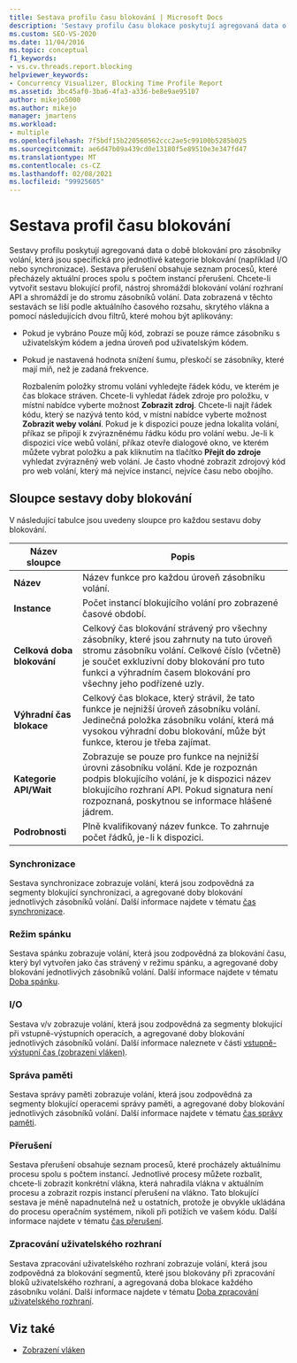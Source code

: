 ```yaml
---
title: Sestava profilu času blokování | Microsoft Docs
description: 'Sestavy profilu času blokace poskytují agregovaná data o době blokování. K dispozici je šest typů sestav: synchronizace, režim spánku, vstupně-výstupní operace, paměť, přerušení a uživatelské rozhraní.'
ms.custom: SEO-VS-2020
ms.date: 11/04/2016
ms.topic: conceptual
f1_keywords:
- vs.cv.threads.report.blocking
helpviewer_keywords:
- Concurrency Visualizer, Blocking Time Profile Report
ms.assetid: 3bc45af0-3ba6-4fa3-a336-be8e9ae95107
author: mikejo5000
ms.author: mikejo
manager: jmartens
ms.workload:
- multiple
ms.openlocfilehash: 7f5bdf15b220560562ccc2ae5c99100b5285b025
ms.sourcegitcommit: ae6d47b09a439cd0e13180f5e89510e3e347fd47
ms.translationtype: MT
ms.contentlocale: cs-CZ
ms.lasthandoff: 02/08/2021
ms.locfileid: "99925605"
---
```

# <a name="blocking-time-profile-report"></a>Sestava profil času blokování
Sestavy profilu poskytují agregovaná data o době blokování pro zásobníky volání, která jsou specifická pro jednotlivé kategorie blokování (například I/O nebo synchronizace). Sestava přerušení obsahuje seznam procesů, které přecházely aktuální proces spolu s počtem instancí přerušení. Chcete-li vytvořit sestavu blokující profil, nástroj shromáždí blokování volání rozhraní API a shromáždí je do stromu zásobníků volání. Data zobrazená v těchto sestavách se liší podle aktuálního časového rozsahu, skrytého vlákna a pomocí následujících dvou filtrů, které mohou být aplikovány:

- Pokud je vybráno Pouze můj kód, zobrazí se pouze rámce zásobníku s uživatelským kódem a jedna úroveň pod uživatelským kódem.

- Pokud je nastavená hodnota snížení šumu, přeskočí se zásobníky, které mají míň, než je zadaná frekvence.

  Rozbalením položky stromu volání vyhledejte řádek kódu, ve kterém je čas blokace stráven. Chcete-li vyhledat řádek zdroje pro položku, v místní nabídce vyberte možnost **Zobrazit zdroj**. Chcete-li najít řádek kódu, který se nazývá tento kód, v místní nabídce vyberte možnost **Zobrazit weby volání**. Pokud je k dispozici pouze jedna lokalita volání, příkaz se připojí k zvýrazněnému řádku kódu pro volání webu. Je-li k dispozici více webů volání, příkaz otevře dialogové okno, ve kterém můžete vybrat položku a pak kliknutím na tlačítko **Přejít do zdroje** vyhledat zvýrazněný web volání. Je často vhodné zobrazit zdrojový kód pro web volání, který má nejvíce instancí, nejvíce času nebo obojího.

## <a name="blocking-time-report-columns"></a>Sloupce sestavy doby blokování
 V následující tabulce jsou uvedeny sloupce pro každou sestavu doby blokování.

|Název sloupce|Popis|
|-----------------|-----------------|
|**Název**|Název funkce pro každou úroveň zásobníku volání.|
|**Instance**|Počet instancí blokujícího volání pro zobrazené časové období.|
|**Celková doba blokování**|Celkový čas blokování strávený pro všechny zásobníky, které jsou zahrnuty na tuto úroveň stromu zásobníku volání. Celkové číslo (včetně) je součet exkluzivní doby blokování pro tuto funkci a výhradním časem blokování pro všechny jeho podřízené uzly.|
|**Výhradní čas blokace**|Celkový čas blokace, který strávil, že tato funkce je nejnižší úroveň zásobníku volání. Jedinečná položka zásobníku volání, která má vysokou výhradní dobu blokování, může být funkce, kterou je třeba zajímat.|
|**Kategorie API/Wait**|Zobrazuje se pouze pro funkce na nejnižší úrovni zásobníku volání. Kde je rozpoznán podpis blokujícího volání, je k dispozici název blokujícího rozhraní API. Pokud signatura není rozpoznaná, poskytnou se informace hlášené jádrem.|
|**Podrobnosti**|Plně kvalifikovaný název funkce. To zahrnuje počet řádků, je-li k dispozici.|

### <a name="synchronization"></a>Synchronizace
 Sestava synchronizace zobrazuje volání, která jsou zodpovědná za segmenty blokující synchronizaci, a agregované doby blokování jednotlivých zásobníků volání. Další informace najdete v tématu [čas synchronizace](../profiling/synchronization-time.md).

### <a name="sleep"></a>Režim spánku
 Sestava spánku zobrazuje volání, která jsou zodpovědná za blokování času, který byl vytvořen jako čas strávený v režimu spánku, a agregované doby blokování jednotlivých zásobníků volání. Další informace najdete v tématu [Doba spánku](../profiling/sleep-time.md).

### <a name="io"></a>I/O
 Sestava v/v zobrazuje volání, která jsou zodpovědná za segmenty blokující při vstupně-výstupních operacích, a agregované doby blokování jednotlivých zásobníků volání. Další informace naleznete v části [vstupně-výstupní čas (zobrazení vláken)](../profiling/i-o-time-threads-view.md).

### <a name="memory-management"></a>Správa paměti
 Sestava správy paměti zobrazuje volání, která jsou zodpovědná za segmenty blokující operacemi správy paměti, a agregované doby blokování jednotlivých zásobníků volání. Další informace najdete v tématu [čas správy paměti](../profiling/memory-management-time.md).

### <a name="preemption"></a>Přerušení
 Sestava přerušení obsahuje seznam procesů, které procházely aktuálnímu procesu spolu s počtem instancí.  Jednotlivé procesy můžete rozbalit, chcete-li zobrazit konkrétní vlákna, která nahradila vlákna v aktuálním procesu a zobrazit rozpis instancí přerušení na vlákno. Tato blokující sestava je méně napadnutelná než u ostatních, protože je obvykle ukládána do procesu operačním systémem, nikoli při potížích ve vašem kódu. Další informace najdete v tématu [čas přerušení](../profiling/preemption-time.md).

### <a name="ui-processing"></a>Zpracování uživatelského rozhraní
 Sestava zpracování uživatelského rozhraní zobrazuje volání, která jsou zodpovědná za blokování segmentů, které jsou blokovány při zpracování bloků uživatelského rozhraní, a agregovaná doba blokace každého zásobníku volání. Další informace najdete v tématu [Doba zpracování uživatelského rozhraní](../profiling/ui-processing-time.md).

## <a name="see-also"></a>Viz také
- [Zobrazení vláken](../profiling/threads-view-parallel-performance.md)